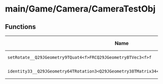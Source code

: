 # main/Game/Camera/CameraTestObj

## Functions

| Name | Address | Match % |
|------|---------|---------|
| `setRotate__Q29JGeometry9TQuat4<f>FRCQ29JGeometry8TVec3<f>f` | `0x800B09A8` | :x: (0.0%) |
| `identity33__Q29JGeometry64TRotation3<Q29JGeometry38TMatrix34<Q29JGeometry13SMatrix34C<f>>>Fv` | `0x800B0A1C` | :x: (0.0%) |